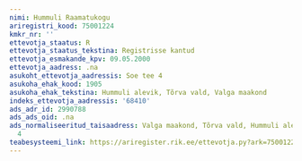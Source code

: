 ```yaml
---
nimi: Hummuli Raamatukogu
ariregistri_kood: 75001224
kmkr_nr: ''
ettevotja_staatus: R
ettevotja_staatus_tekstina: Registrisse kantud
ettevotja_esmakande_kpv: 09.05.2000
ettevotja_aadress: .na
asukoht_ettevotja_aadressis: Soe tee 4
asukoha_ehak_kood: 1905
asukoha_ehak_tekstina: Hummuli alevik, Tõrva vald, Valga maakond
indeks_ettevotja_aadressis: '68410'
ads_adr_id: 2990788
ads_ads_oid: .na
ads_normaliseeritud_taisaadress: Valga maakond, Tõrva vald, Hummuli alevik, Soe tee
  4
teabesysteemi_link: https://ariregister.rik.ee/ettevotja.py?ark=75001224&ref=rekvisiidid
---
```


